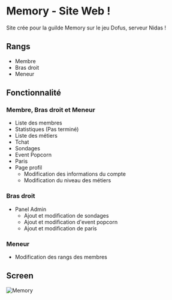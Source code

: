 # Memory - Site Web !

Site crée pour la guilde Memory sur le jeu Dofus, serveur Nidas !

## Rangs
- Membre
- Bras droit 
- Meneur

## Fonctionnalité 
### Membre, Bras droit et Meneur
- Liste des membres 
- Statistiques (Pas terminé)
- Liste des métiers
- Tchat
- Sondages
- Event Popcorn
- Paris
- Page profil
  - Modification des informations du compte 
  - Modification du niveau des métiers

### Bras droit
- Panel Admin
  - Ajout et modification de sondages
  - Ajout et modification d'event popcorn
  - Ajout et modification de paris

### Meneur 
- Modification des rangs des membres

## Screen 
![Memory](https://user-images.githubusercontent.com/41271314/67411005-3fd41b00-f5bd-11e9-99bf-4245e9b06fd8.PNG)
